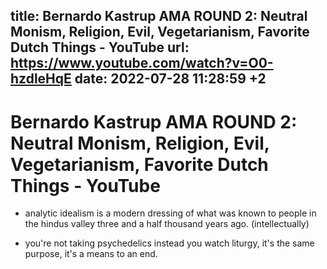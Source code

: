 title: Bernardo Kastrup AMA ROUND 2: Neutral Monism, Religion, Evil, Vegetarianism, Favorite Dutch Things - YouTube
url: https://www.youtube.com/watch?v=O0-hzdleHqE
date: 2022-07-28 11:28:59 +2
---

# Bernardo Kastrup AMA ROUND 2: Neutral Monism, Religion, Evil, Vegetarianism, Favorite Dutch Things - YouTube

- analytic idealism is a modern dressing of what was known to people in the hindus valley three and a half thousand years ago. (intellectually)

- you're not taking psychedelics instead you watch liturgy, it's the same purpose, it's a means to an end.
